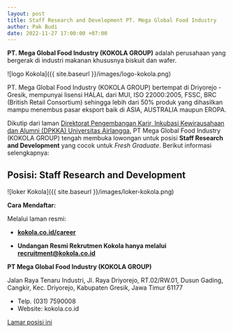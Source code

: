 ```yaml
---
layout: post
title: Staff Research and Development PT. Mega Global Food Industry
author: Pak Budi
date: 2022-11-27 17:00:00 +07:00
---
```


**PT. Mega Global Food Industry (KOKOLA GROUP)** adalah perusahaan yang bergerak di industri makanan khususnya biskuit dan wafer.

![logo Kokola]({{ site.baseurl }}/images/logo-kokola.png)

PT. Mega Global Food Industry (KOKOLA GROUP) bertempat di Driyorejo - Gresik, mempunyai lisensi HALAL dari MUI, ISO 22000:2005, FSSC, BRC (British Retail Consortium) sehingga lebih dari 50% produk yang dihasilkan mampu menembus pasar eksport baik di ASIA, AUSTRALIA maupun  EROPA.

Dikutip dari laman [Direktorat Pengembangan Karir, Inkubasi Kewirausahaan dan Alumni (DPKKA) Universitas Airlangga](https://dpkka.unair.ac.id/vacancy/site/view/1015/staff-research-and-development), PT Mega Global Food Industry (KOKOLA GROUP) tengah membuka lowongan untuk posisi **Staff Research and Development** yang cocok untuk _Fresh Graduate_. Berikut informasi selengkapnya:

## Posisi: Staff Research and Development ##

![loker Kokola]({{ site.baseurl }}/images/loker-kokola.png)

**Cara Mendaftar:**

Melalui laman resmi:
* **[kokola.co.id/career](http://kokola.co.id/career)**

* **Undangan Resmi Rekrutmen Kokola hanya melalui recruitment@kokola.co.id**

**PT Mega Global Food Industry (KOKOLA GROUP)**

Jalan Raya Tenaru Industri, Jl. Raya Driyorejo, RT.02/RW.01, Dusun Gading, Cangkir, Kec. Driyorejo, Kabupaten Gresik, Jawa Timur 61177
* Telp. (031) 7590008
* Website: kokola.co.id

<div class="apply"><a href="http://kokola.co.id/career">Lamar posisi ini</a></div>
